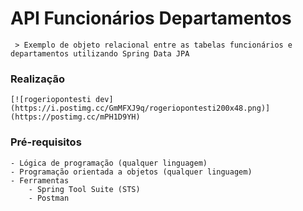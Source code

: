 #   API Funcionários Departamentos

     > Exemplo de objeto relacional entre as tabelas funcionários e departamentos utilizando Spring Data JPA

### Realização
    
    [![rogeriopontesti dev](https://i.postimg.cc/GmMFXJ9q/rogeriopontesti200x48.png)](https://postimg.cc/mPH1D9YH)

### Pré-requisitos

    - Lógica de programação (qualquer linguagem)
    - Programação orientada a objetos (qualquer linguagem)
    - Ferramentas
        - Spring Tool Suite (STS)
        - Postman
